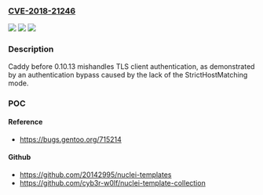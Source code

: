 ### [CVE-2018-21246](https://cve.mitre.org/cgi-bin/cvename.cgi?name=CVE-2018-21246)
![](https://img.shields.io/static/v1?label=Product&message=n%2Fa&color=blue)
![](https://img.shields.io/static/v1?label=Version&message=n%2Fa&color=blue)
![](https://img.shields.io/static/v1?label=Vulnerability&message=n%2Fa&color=brighgreen)

### Description

Caddy before 0.10.13 mishandles TLS client authentication, as demonstrated by an authentication bypass caused by the lack of the StrictHostMatching mode.

### POC

#### Reference
- https://bugs.gentoo.org/715214

#### Github
- https://github.com/20142995/nuclei-templates
- https://github.com/cyb3r-w0lf/nuclei-template-collection

